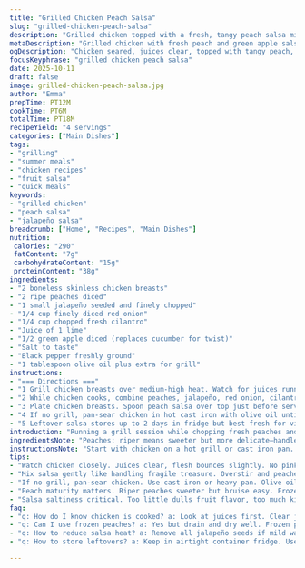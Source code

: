 ```yaml
---
title: "Grilled Chicken Peach Salsa"
slug: "grilled-chicken-peach-salsa"
description: "Grilled chicken topped with a fresh, tangy peach salsa mixing diced peaches, red onion, jalapeño, cilantro, and lime juice. Slightly altered for freshness with substitutions and a hint of green apple for added crunch. Chicken grilled just right with visual and tactile cues, no pink showing, juices clear. The chunky salsa chills briefly, melding flavors without mushiness. A recipe that’s quick, vibrant, with practical swaps if peaches aren’t peak season. Bright colors, crisp textures, that sweet heat clash keeps it lively."
metaDescription: "Grilled chicken with fresh peach and green apple salsa. Tangy heat with jalapeño, lime punch, crisp textures balanced by smoky meat in under 20 minutes."
ogDescription: "Chicken seared, juices clear, topped with tangy peach, jalapeño salsa. Quick fix with fresh crunch, sharp lime, and subtle heat. No mush, just bright contrast."
focusKeyphrase: "grilled chicken peach salsa"
date: 2025-10-11
draft: false
image: grilled-chicken-peach-salsa.jpg
author: "Emma"
prepTime: PT12M
cookTime: PT6M
totalTime: PT18M
recipeYield: "4 servings"
categories: ["Main Dishes"]
tags:
- "grilling"
- "summer meals"
- "chicken recipes"
- "fruit salsa"
- "quick meals"
keywords:
- "grilled chicken"
- "peach salsa"
- "jalapeño salsa"
breadcrumb: ["Home", "Recipes", "Main Dishes"]
nutrition: 
 calories: "290"
 fatContent: "7g"
 carbohydrateContent: "15g"
 proteinContent: "38g"
ingredients:
- "2 boneless skinless chicken breasts"
- "2 ripe peaches diced"
- "1 small jalapeño seeded and finely chopped"
- "1/4 cup finely diced red onion"
- "1/4 cup chopped fresh cilantro"
- "Juice of 1 lime"
- "1/2 green apple diced (replaces cucumber for twist)"
- "Salt to taste"
- "Black pepper freshly ground"
- "1 tablespoon olive oil plus extra for grill"
instructions:
- "=== Directions ==="
- "1 Grill chicken breasts over medium-high heat. Watch for juices running clear and flesh firming with slight bounce. No pink, no mush. Takes about 5 to 7 minutes per side. Oil grill grates to prevent sticking. Chicken should resist when poked but yield slightly."
- "2 While chicken cooks, combine peaches, jalapeño, red onion, cilantro, lime juice, and green apple in bowl. Season with salt and freshly ground pepper. Stir gently—don’t bruise the fruit. Not too much mixing or it gets watery. Let rest in fridge for about 25 minutes so flavors mingle but retain crispness."
- "3 Plate chicken breasts. Spoon peach salsa over top just before serving. Salsa should glisten, fresh and colorful. The sweet heat from jalapeño with the tart snap of lime and apple creates a lively contrast over smoky meat."
- "4 If no grill, pan-sear chicken in hot cast iron with olive oil until browned and cooked through, about 5 minutes each side, adjusting heat to avoid burning."
- "5 Leftover salsa stores up to 2 days in fridge but best fresh for vibrant crunch and color."
introduction: "Running a grill session while chopping fresh peaches and peppers is a sensory dance I love. The smell of chicken searing, the sizzle like a promise that dinner’s coming soon. Early attempts made too mushy salsa—lesson learned: handle fruit with care, mix gently, fridge time not too long. I swapped cucumber for green apple this go-round. That crunch gives bite, especially when peaches get soft too fast. The jalapeño’s heat defies sweet, and lime juice ties it all sharply. Main thing? Watch chicken for those visual cues not timers. Clear juices, firm self-assured flesh. Otherwise, grit teeth through dryness or risk underdone. Fresh salsa on hot chicken, no fuss, just right. Bright, layered, a little loud on the palate."
ingredientsNote: "Peaches: riper means sweeter but more delicate—handle gently to avoid mush. If out of season or too firm, canned or frozen peaches drained and lightly dried are a fallback. Jalapeño seeds hold heat; remove all seed for mild, some for medium punch. Green apple instead of cucumber gives more snap and a touch of tartness; substitute back if preferred but expect softer texture. Red onion can be swapped for shallot or white for milder bite. Fresh cilantro key—skip if you hate the soapy taste and replace with fresh basil or parsley but flavor shifts drastically. Lime juice adds acidity; lemon juice can substitute but the flavor profile changes subtly. Grill chicken with oil to keep from sticking; dry chicken skin or pat dry with paper towel prior for better browning. Salt lightly in salsa, chicken gets seasoned during cooking."
instructionsNote: "Start with chicken on a hot grill or cast iron pan. Cook over medium-high heat until the flesh is no longer translucent and juices run clear—not pink. Poke chicken gently with tongs or finger; firm but springy shows doneness. Overcooked equals dry. While grilling, toss salsa ingredients carefully to preserve chunks. Do not over-mix, or peaches break down too fast and water seeps out. Chill salsa about 20-30 minutes, you’ll see colors brighten as ingredients marry but fruit stays firm. Spoon salsa onto the hot chicken just before serving to keep warmth and avoid watery salsa. For pan searing, hover olive oil in pan; no hot smoke—too much can char outside and leave raw inside. Let chicken rest briefly off heat to let juices redistribute. Store any leftovers in airtight container; use fresh within two days for best texture."
tips:
- "Watch chicken closely. Juices clear, flesh bounces slightly. No pink for safe done. Flip once only. Oil grill grates before. Pat chicken dry to get browning. Too wet? Steams. Don’t poke too much or juices leak. Rest briefly off heat to redistribute juices."
- "Mix salsa gently like handling fragile treasure. Overstir and peaches let go juice, turns watery. Chill salsa 20-30 minutes. Colors brighten. Flavors blend but keep crisp texture. Use green apple for crunch; swaps for cucumber soften bite but lose tart snap."
- "If no grill, pan-sear chicken. Use cast iron or heavy pan. Olive oil but no smoking hot; too much heat chars outside raw inside. Flip after good brown crust, 5 minutes a side. Adjust heat promptly to avoid burnt crust or undercooked flesh."
- "Peach maturity matters. Riper peaches sweeter but bruise easy. Frozen/canned peaches drained and patted dry work when fresh not available but soften texture. Jalapeño seed level controls heat; remove seeds for mild, leave some for heat punch. Lime juice adds sharp acidity; lemon juice changes flavor balance."
- "Salsa saltiness critical. Too little dulls fruit flavor, too much kills delicate balance. Salt chicken lightly during cooking instead of in salsa. Fresh cilantro important; skip if dislike soapy taste. Substitute basil or parsley but flavor shifts strongly. Salsa placed on hot chicken last minute to keep salsa fresh and warm contrast."
faq:
- "q: How do I know chicken is cooked? a: Look at juices first. Clear juices run when poked or squeezed. Flesh firm but has slight bounce. Pink means keep cooking. Feel with finger or tongs. Flip once, don’t flip-flop."
- "q: Can I use frozen peaches? a: Yes but drain and dry well. Frozen peaches soften texture and release water easily. Keep mixing light, chill salsa longer so flavors meld but no mush. Green apple helps keep bite if peaches too soft."
- "q: How to reduce salsa heat? a: Remove all jalapeño seeds if mild wanted. White seeds have most heat. Use less jalapeño, or swap for milder peppers. Lime juice can tone down heat a bit. If still hot, add more apple or sweet fruit to balance."
- "q: How to store leftovers? a: Keep in airtight container fridge. Use within 2 days tops for crispness. Salsa tends to soften beyond that. Chicken best reheated gently or cold in salads. Avoid freezing cooked salsa; texture degrades badly."

---
```

